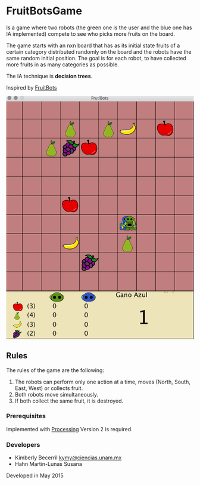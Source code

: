 # FruitBotsGame

Is a game where two robots (the green one is the user and the blue one has IA implemented) compete to see who picks more fruits on the board.

The game starts with an nxn board that has as its initial state fruits of a certain category distributed randomly on the board and the robots have the same random initial position. The goal is for each robot, to have collected more fruits in as many categories as possible.

The IA technique is **decision trees**.

Inspired by [FruitBots](http://fruitbots.org/)

![Game](Imagenes/game.png)

## Rules

The rules of the game are the following:

1. The robots can perform only one action at a time, moves (North, South, East, West) or collects
fruit.
2. Both robots move simultaneously.
3. If both collect the same fruit, it is destroyed.

### Prerequisites

Implemented with [Processing](https://processing.org/)
Version 2 is required.

### Developers
* Kimberly Becerril <kymy@ciencias.unam.mx>
* Hahn Martín-Lunas Susana

Developed in May 2015 

